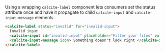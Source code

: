 Using a wrapping `calcite-label` component lets consumers set the status attribute once and have it propagate to child `calcite-input` and `calcite-input-message` elements

```html
<calcite-label status="invalid" for="invalid-input">
  Invalid input
  <calcite-input id="invalid-input" placeholder="Filter your files" value="adfo2h2"></calcite-input>
  <calcite-input-message icon> Something doesn't look right </calcite-input-message>
</calcite-label>
```
